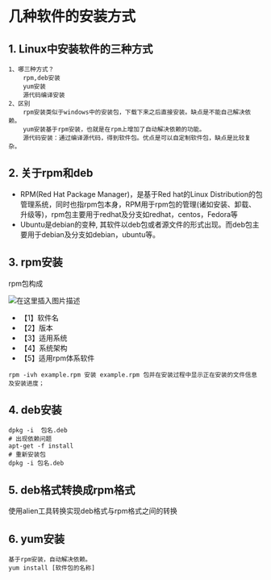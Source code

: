 # 几种软件的安装方式

## 1. Linux中安装软件的三种方式

```
1、哪三种方式？
    rpm,deb安装
    yum安装
    源代码编译安装 
2、区别
    rpm安装类似于windows中的安装包，下载下来之后直接安装。缺点是不能自己解决依赖。
    yum安装基于rpm安装，也就是在rpm上增加了自动解决依赖的功能。
    源代码安装：通过编译源代码，得到软件包。优点是可以自定制软件包，缺点是比较复杂。
```

## 2. 关于rpm和deb

- RPM(Red Hat Package Manager)，是基于Red hat的Linux Distribution的包管理系统，同时也指rpm包本身，RPM用于rpm包的管理(诸如安装、卸载、升级等)，rpm包主要用于redhat及分支如redhat，centos，Fedora等
- Ubuntu是debian的变种, 其软件以deb包或者源文件的形式出现。而deb包主要用于debian及分支如debian，ubuntu等。

## 3. rpm安装

rpm包构成

![在这里插入图片描述](https://img-blog.csdnimg.cn/20190422162121883.png)

- 【1】软件名
- 【2】版本
- 【3】适用系统
- 【4】系统架构
- 【5】适用rpm体系软件

```
rpm -ivh example.rpm 安装 example.rpm 包并在安装过程中显示正在安装的文件信息及安装进度；
```

## 4. deb安装

```
dpkg -i  包名.deb
# 出现依赖问题
apt-get -f install
# 重新安装包
dpkg -i 包名.deb
```

## 5. deb格式转换成rpm格式

使用alien工具转换实现deb格式与rpm格式之间的转换

## 6. yum安装

```
基于rpm安装，自动解决依赖。
yum install [软件包的名称] 
```